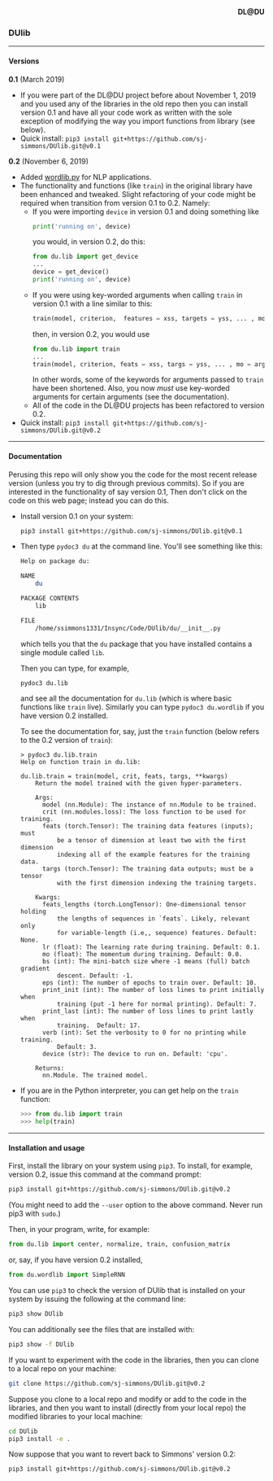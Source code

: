 <p align="right"> <b> DL@DU </b> </p> <a id="dldu"></a>

### DUlib
---

#### Versions

**0.1** (March 2019)
  * If you were part of the DL@DU project before about November 1, 2019 and
    you used any of the libraries in the old repo then you can install version 0.1
    and have all your code work as written with the sole exception of modifying
    the way you import functions from library (see below).
  * Quick install: `pip3 install git+https://github.com/sj-simmons/DUlib.git@v0.1`

**0.2** (November 6, 2019)
  * Added [wordlib.py](du/wordlib.py) for NLP applications.
  * The functionality and functions (like `train`) in the original library
    have been enhanced and tweaked.  Slight refactoring of your code might be
    required when transition from version 0.1 to 0.2. Namely:
    * If you were importing `device` in version 0.1 and doing something like
      ``` python
      print('running on', device)
      ```
      you would, in version 0.2, do this:
      ``` python
      from du.lib import get_device
      ...
      device = get_device()
      print('running on', device)
      ```
    * If you were using key-worded arguments when calling `train` in version 0.1
      with a line similar to this:
      ``` python
      train(model, criterion,  features = xss, targets = yss, ... , momemtum = args.mo, ...)
      ```
      then, in version 0.2, you would use
      ``` python
      from du.lib import train
      ...
      train(model, criterion, feats = xss, targs = yss, ... , mo = args.mo, ...)
      ```
      In other words, some of the keywords for arguments passed to `train` have
      been shortened. Also, you now *must* use key-worded arguments for certain
      arguments (see the documentation).
    * All of the code in the DL@DU projects has been refactored to version 0.2.
  * Quick install: `pip3 install git+https://github.com/sj-simmons/DUlib.git@v0.2`

---

#### Documentation

Perusing this repo will only show you the code for the most recent release
version (unless you try to dig through previous commits).  So if you are interested
in the functionality of say version 0.1, Then don't click on the code on this web
page; instead you can do this.
* Install version 0.1 on your system:
  ``` bash
  pip3 install git+https://github.com/sj-simmons/DUlib.git@v0.1
  ```
* Then type `pydoc3 du` at the command line.  You'll see something like this:
  ``` bash
  Help on package du:

  NAME
      du

  PACKAGE CONTENTS
      lib

  FILE
      /home/ssimmons1331/Insync/Code/DUlib/du/__init__.py
  ```
  which tells you that the `du` package that you have installed contains
  a single module called `lib`.

  Then you can type, for example,
  ``` bash
  pydoc3 du.lib
  ```
  and see all the documentation for `du.lib` (which is where basic functions like
  `train` live).  Similarly you can type `pydoc3 du.wordlib` if you have version 0.2
  installed.

  To see the documentation for, say, just the `train` function (below refers to the 0.2
  version of `train`):
  ```
  > pydoc3 du.lib.train
  Help on function train in du.lib:

  du.lib.train = train(model, crit, feats, targs, **kwargs)
      Return the model trained with the given hyper-parameters.

      Args:
        model (nn.Module): The instance of nn.Module to be trained.
        crit (nn.modules.loss): The loss function to be used for training.
        feats (torch.Tensor): The training data features (inputs); must
            be a tensor of dimension at least two with the first dimension
            indexing all of the example features for the training data.
        targs (torch.Tensor): The training data outputs; must be a tensor
            with the first dimension indexing the training targets.

      Kwargs:
        feats_lengths (torch.LongTensor): One-dimensional tensor holding
            the lengths of sequences in `feats`. Likely, relevant only
            for variable-length (i.e,, sequence) features. Default: None.
        lr (float): The learning rate during training. Default: 0.1.
        mo (float): The momentum during training. Default: 0.0.
        bs (int): The mini-batch size where -1 means (full) batch gradient
            descent. Default: -1.
        eps (int): The number of epochs to train over. Default: 10.
        print_init (int): The number of loss lines to print initially when
            training (put -1 here for normal printing). Default: 7.
        print_last (int): The number of loss lines to print lastly when
            training.  Default: 17.
        verb (int): Set the verbosity to 0 for no printing while training.
            Default: 3.
        device (str): The device to run on. Default: 'cpu'.

      Returns:
        nn.Module. The trained model.
  ```
* If you are in the Python interpreter, you can get help on the `train` function:
  ``` python
  >>> from du.lib import train
  >>> help(train)
  ```
---

#### Installation and usage

First, install the library on your system using `pip3`. To install, for example,
version 0.2, issue this command at the command prompt:
``` bash
pip3 install git+https://github.com/sj-simmons/DUlib.git@v0.2
```
(You might need to add the `--user` option to the above command. Never run
pip3 with `sudo`.)

Then, in your program, write, for example:
``` python
from du.lib import center, normalize, train, confusion_matrix
```
or, say, if you have version 0.2 installed,
``` python
from du.wordlib import SimpleRNN
```

You can use `pip3` to check the version of DUlib that is installed on your
system by issuing the following at the command line:
``` bash
pip3 show DUlib
```

You can additionally see the files that are installed with:
``` bash
pip3 show -f DUlib
```
If you want to experiment with the code in the libraries, then you can clone
to a local repo on your machine:
``` bash
git clone https://github.com/sj-simmons/DUlib.git@v0.2
```
Suppose you clone to a local repo and modify or add to the code in the libraries, and
then you want to install (directly from your local repo) the modified libraries
to your local machine:
``` bash
cd DUlib
pip3 install -e .
```
Now suppose that you want to revert back to Simmons' version 0.2:
``` bash
pip3 install git+https://github.com/sj-simmons/DUlib.git@v0.2
```
